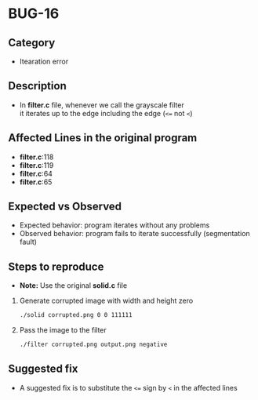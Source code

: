 # BUG-16

## Category
- Itearation error

## Description
- In **filter.c** file, whenever we call the grayscale filter <br>
it iterates up to the edge including the edge (`<=` not `<`)

## Affected Lines in the original program
- **filter.c**:118
- **filter.c**:119
- **filter.c**:64
- **filter.c**:65

## Expected vs Observed
- Expected behavior: program iterates without any problems
- Observed behavior: program fails to iterate successfully (segmentation fault)

## Steps to reproduce 
- **Note:** Use the original **solid.c** file
1. Generate corrupted image with width and height zero
    ```bash
    ./solid corrupted.png 0 0 111111
    ```
2. Pass the image to the filter
    ```bash
    ./filter corrupted.png output.png negative
    ```

## Suggested fix
- A suggested fix is to substitute the `<=` sign by `<` in the affected lines
